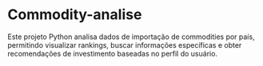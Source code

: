 # Commodity-analise
Este projeto Python analisa dados de importação de commodities por país, permitindo visualizar rankings, buscar informações específicas e obter recomendações de investimento baseadas no perfil do usuário.
